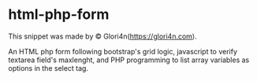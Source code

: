 # html-php-form

This snippet was made by  © Glori4n(https://glori4n.com).

An HTML php form following bootstrap's grid logic, javascript to verify textarea field's maxlenght, and PHP programming to list array variables as options in the select tag.